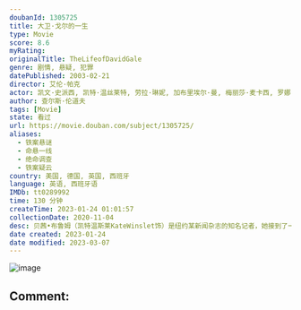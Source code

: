 ```yaml
---
doubanId: 1305725
title: 大卫·戈尔的一生
type: Movie
score: 8.6
myRating: 
originalTitle: TheLifeofDavidGale
genre: 剧情, 悬疑, 犯罪
datePublished: 2003-02-21
director: 艾伦·帕克
actor: 凯文·史派西, 凯特·温丝莱特, 劳拉·琳妮, 加布里埃尔·曼, 梅丽莎·麦卡西, 罗娜·迈特拉, 艾伦·帕克, 吉姆·比弗, 马特·克拉文, 马可·佩雷拉, 莱昂·里皮, 克利奥·金, 安帕罗·莫雷诺, undefined, undefined, 约翰尼·巴蒂, undefined, 乔什·迈尔, undefined, 克里斯·华纳, undefined, 基思·普尔森, undefined, 布伦特·米切尔, undefined, undefined, undefined, undefined, undefined, undefined, undefined, undefined, undefined, 凯瑟琳·威利斯, 毛里斯穆尔, undefined, undefined, undefined, undefined
author: 查尔斯·伦道夫
tags: [Movie]
state: 看过
url: https://movie.douban.com/subject/1305725/
aliases:
  - 铁案悬谜
  - 命悬一线
  - 绝命调查
  - 铁案疑云
country: 美国, 德国, 英国, 西班牙
language: 英语, 西班牙语
IMDb: tt0289992
time: 130 分钟
createTime: 2023-01-24 01:01:57
collectionDate: 2020-11-04
desc: 贝茜•布鲁姆（凯特温斯莱KateWinslet饰）是纽约某新闻杂志的知名记者，她接到了一个任务是去采访一名死刑犯大卫•戈尔（凯文•斯帕西KevinSpacey饰）。戈尔的罪名是强奸并谋杀了康...
date created: 2023-01-24
date modified: 2023-03-07
---
```


![image](p2186861098.jpg)

Comment:
---
